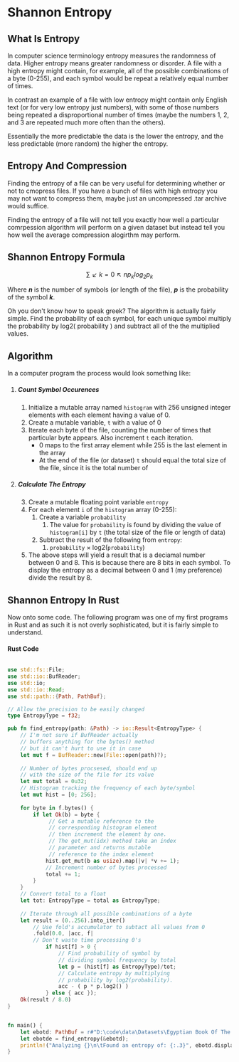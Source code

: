 # Shannon Entropy

## What Is Entropy
In computer science terminology entropy measures the randomness of data.  Higher entropy means greater randomness or disorder.  A file with a high entropy might contain, for example, all of the possible combinations of a byte (0-255), and each symbol would be repeat a relatively equal number of times.

In contrast an example of a file with low entropy might contain only English text (or for very low entropy just numbers), with some of those numbers being repeated a disproportional number of times (maybe the numbers 1, 2, and 3 are repeated much more often than the others).

Essentially the more predictable the data is the lower the entropy, and the less predictable (more random) the higher the entropy.

## Entropy And Compression
Finding the entropy of a file can be very useful for determining whether or not to cmopress files.  If you have a bunch of files with high entropy you may not want to compress them, maybe just an uncompressed .tar archive would suffice.

Finding the entropy of a file will not tell you exactly how well a particular comrpession algorithm will perform on a given dataset but instead tell you how well the average compression alogirthm may perform.

## Shannon Entropy Formula
<!-- Original Markdown Forumula  -\sum_{k=1}^{n} p_k log_2 p_k  -->
<!-- jqMath formula  $$∑↙{k=0}↖n p_k log_2 p_k$$  -->

$$∑↙{k=0}↖n p_k log_2 p_k$$

Where _**n**_ is the number of symbols (or length of the file), _**p**_ is the probability of the symbol _**k**_.

Oh you don't know how to speak greek?  The algorithm is actually fairly simple.  Find the probability of each symbol, for each unique symbol multiply the probability by log2( probability ) and subtract all of the the multiplied values.

## Algorithm
In a computer program the process would look something like:
1. ##### Count Symbol Occurences
    1. Initialize a mutable array named `histogram` with 256 unsigned integer elements with each element having a value of 0.
    2. Create a mutable variable, `t` with a value of 0
    2. Iterate each byte of the file, counting the number of times that particular byte appears.  Also increment `t` each iteration.
        - 0 maps to the first array element while 255 is the last element in the array
        - At the end of the file (or dataset) `t` should equal the total size of the file, since it is the total number of 

2. ##### Calculate The Entropy
    3. Create a mutable floating point variable `entropy`
    4. For each element `i` of the `histogram` array (0-255):
        1. Create a variable `probability`
            1. The value for `probability` is found by dividing the value of `histogram[i]` by `t` (the total size of the file or length of data)
        2. Subtract the result of the following from `entropy`:
            1. `probability` &times; log2(`probability`)
    3. The above steps will yield a result that is a deciamal number between 0 and 8.  This is because there are 8 bits in each symbol.  To display the entropy as a decimal between 0 and 1 (my preference) divide the result by 8.


## Shannon Entropy In Rust
Now onto some code.  The following program was one of my first programs in Rust and as such it is not overly sophisticated, but it is fairly simple to understand.

#### Rust Code

```rust

use std::fs::File;
use std::io::BufReader;
use std::io;
use std::io::Read;
use std::path::{Path, PathBuf};

// Allow the precision to be easily changed
type EntropyType = f32;

pub fn find_entropy(path: &Path) -> io::Result<EntropyType> {
    // I'm not sure if BufReader actually 
    // buffers anything for the bytes() method
    // but it can't hurt to use it in case
    let mut f = BufReader::new(File::open(path)?);
    
    // Number of bytes procsesed, should end up
    // with the size of the file for its value
    let mut total = 0u32;
    // Histogram tracking the frequency of each byte/symbol
    let mut hist = [0; 256];
    
    for byte in f.bytes() {
        if let Ok(b) = byte {
             // Get a mutable reference to the
             // corresponding histogram element
             // then increment the element by one.
             // The get_mut(idx) method take an index
             // parameter and returns mutable
             // reference to the index element
            hist.get_mut(b as usize).map(|v| *v += 1);
            // Increment number of bytes processed
            total += 1;
        }
    }
    // Convert total to a float
    let tot: EntropyType = total as EntropyType;
    
    // Iterate through all possible combinations of a byte
    let result = (0..256).into_iter()
        // Use fold's accumulator to subtact all values from 0
        .fold(0.0, |acc, f| 
        // Don't waste time processing 0's
            if hist[f] > 0 { 
                // Find probability of symbol by
                // dividing symbol frequency by total
                let p = (hist[f] as EntropyType)/tot;
                // Calculate entropy by multiplying
                // probability by log2(probability).
                acc - ( p * p.log2() ) 
            } else { acc });
    Ok(result / 8.0)
}


fn main() {
    let ebotd: PathBuf = r#"D:\code\data\Datasets\Egyptian Book Of The Dead.doc"#.into();
    let ebotde = find_entropy(&ebotd);
    println!("Analyzing {}\n\tFound an entropy of: {:.3}", ebotd.display(), ebotde.unwrap());
}

```
